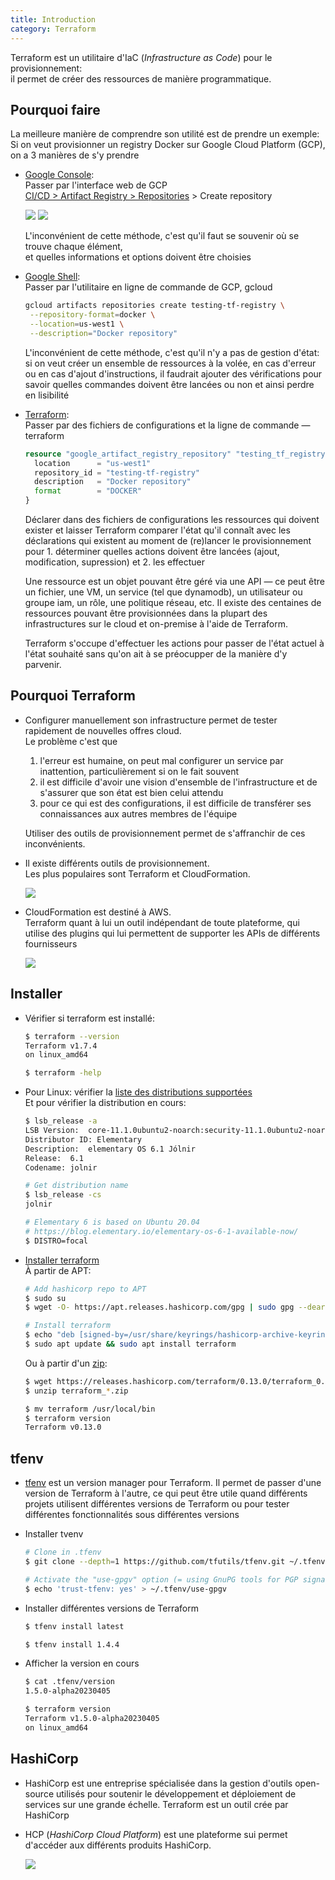 ```yaml
---
title: Introduction
category: Terraform
---
```


Terraform est un utilitaire d'IaC (*Infrastructure as Code*) pour le provisionnement:  
il permet de créer des ressources de manière programmatique.  

## Pourquoi faire

La meilleure manière de comprendre son utilité est de prendre un exemple:  
Si on veut provisionner un registry Docker sur Google Cloud Platform (GCP), on a 3 manières de s'y prendre

  - <ins>Google Console</ins>:  
    Passer par l'interface web de GCP  
    [CI/CD > Artifact Registry > Repositories](https://console.cloud.google.com/artifacts) > Create repository

    ![](https://i.imgur.com/m0MDxuWm.png)
    ![](https://i.imgur.com/PS92rX4m.png)

    L'inconvénient de cette méthode, c'est qu'il faut se souvenir où se trouve chaque élément,  
    et quelles informations et options doivent être choisies

  - <ins>Google Shell</ins>:  
    Passer par l'utilitaire en ligne de commande de GCP, gcloud

    ``` bash
    gcloud artifacts repositories create testing-tf-registry \
     --repository-format=docker \
     --location=us-west1 \
     --description="Docker repository"
    ```

    L'inconvénient de cette méthode, c'est qu'il n'y a pas de gestion d'état: si on veut créer un ensemble de ressources à la volée, en cas d'erreur ou en cas d'ajout d'instructions, il faudrait ajouter des vérifications pour savoir quelles commandes doivent être lancées ou non et ainsi perdre en lisibilité

  - <ins>Terraform</ins>:  
    Passer par des fichiers de configurations et la ligne de commande — terraform

    ``` tf
    resource "google_artifact_registry_repository" "testing_tf_registry" {
      location      = "us-west1"
      repository_id = "testing-tf-registry"
      description   = "Docker repository"
      format        = "DOCKER"
    }
    ```

    Déclarer dans des fichiers de configurations les ressources qui doivent exister et laisser Terraform comparer l'état qu'il connaît avec les déclarations qui existent au moment de (re)lancer le provisionnement pour 1. déterminer quelles actions doivent être lancées (ajout, modification, supression) et 2. les effectuer

    Une ressource est un objet pouvant être géré via une API — ce peut être un fichier, une VM, un service (tel que dynamodb), un utilisateur ou groupe iam, un rôle, une politique réseau, etc. Il existe des centaines de ressources pouvant être provisionnées dans la plupart des infrastructures sur le cloud et on-premise à l'aide de Terraform.

    Terraform s'occupe d'effectuer les actions pour passer de l'état actuel à l'état souhaité sans qu'on ait à se préocupper de la manière d'y parvenir.

## Pourquoi Terraform

* Configurer manuellement son infrastructure permet de tester rapidement de nouvelles offres cloud.  
  Le problème c'est que

  1. l'erreur est humaine, on peut mal configurer un service par inattention, particulièrement si on le fait souvent
  2. il est difficile d'avoir une vision d'ensemble de l'infrastructure et de s'assurer que son état est bien celui attendu
  3. pour ce qui est des configurations, il est difficile de transférer ses connaissances aux autres membres de l'équipe

  Utiliser des outils de provisionnement permet de s'affranchir de ces inconvénients.  

* Il existe différents outils de provisionnement.  
  Les plus populaires sont Terraform et CloudFormation. 

  ![](https://i.imgur.com/mzncnH2l.png)
 
* CloudFormation est destiné à AWS.  
  Terraform quant à lui un outil indépendant de toute plateforme, qui utilise des plugins qui lui permettent de supporter les APIs de différents fournisseurs

  ![](https://i.imgur.com/4RSwjlG.png)

## Installer

* Vérifier si terraform est installé:

  ``` bash
  $ terraform --version
  Terraform v1.7.4
  on linux_amd64

  $ terraform -help
  ```

* Pour Linux: vérifier la [liste des distributions supportées](https://www.hashicorp.com/official-packaging-guide?ajs_aid=b55b19b1-c3c9-47fa-ac93-6a1d93be9e0d&product_intent=terraform)  
  Et pour vérifier la distribution en cours:

  ``` bash
  $ lsb_release -a
  LSB Version:  core-11.1.0ubuntu2-noarch:security-11.1.0ubuntu2-noarch
  Distributor ID: Elementary
  Description:  elementary OS 6.1 Jólnir
  Release:  6.1
  Codename: jolnir

  # Get distribution name
  $ lsb_release -cs
  jolnir

  # Elementary 6 is based on Ubuntu 20.04
  # https://blog.elementary.io/elementary-os-6-1-available-now/
  $ DISTRO=focal
  ```

* [Installer terraform](https://developer.hashicorp.com/terraform/install)  
  À partir de APT:

  ``` bash
  # Add hashicorp repo to APT
  $ sudo su
  $ wget -O- https://apt.releases.hashicorp.com/gpg | sudo gpg --dearmor -o /usr/share/keyrings/hashicorp-archive-keyring.gpg

  # Install terraform
  $ echo "deb [signed-by=/usr/share/keyrings/hashicorp-archive-keyring.gpg] https://apt.releases.hashicorp.com $DISTRO main" | sudo tee /etc/apt/sources.list.d/hashicorp.list
  $ sudo apt update && sudo apt install terraform
  ```

  Ou à partir d'un [zip](releases.hashicorp.com/terraform):

  ``` bash
  $ wget https://releases.hashicorp.com/terraform/0.13.0/terraform_0.13.0_linux_amd64.zip
  $ unzip terraform_*.zip

  $ mv terraform /usr/local/bin
  $ terraform version
  Terraform v0.13.0
  ```

## tfenv

* [tfenv](https://github.com/tfutils/tfenv) est un version manager pour Terraform. Il permet de passer d'une version de Terraform à l'autre, ce qui peut être utile quand différents projets utilisent différentes versions de Terraform ou pour tester différentes fonctionnalités sous différentes versions

* Installer tvenv

  ``` bash
  # Clone in .tfenv
  $ git clone --depth=1 https://github.com/tfutils/tfenv.git ~/.tfenv

  # Activate the "use-gpgv" option (= using GnuPG tools for PGP signature verification)
  $ echo 'trust-tfenv: yes' > ~/.tfenv/use-gpgv
  ```

* Installer différentes versions de Terraform

  ``` bash
  $ tfenv install latest
  ```
  ``` bash
  $ tfenv install 1.4.4
  ```

* Afficher la version en cours

  ``` bash
  $ cat .tfenv/version
  1.5.0-alpha20230405
  ```
  ``` bash
  $ terraform version
  Terraform v1.5.0-alpha20230405
  on linux_amd64
  ```

## HashiCorp

* HashiCorp est une entreprise spécialisée dans la gestion d'outils open-source utilisés pour soutenir le développement et déploiement de services sur une grande échelle. Terraform est un outil crée par HashiCorp

* HCP (*HashiCorp Cloud Platform*) est une plateforme sui permet d'accéder aux différents produits HashiCorp.

  ![](https://i.imgur.com/mkrVVvc.png)
